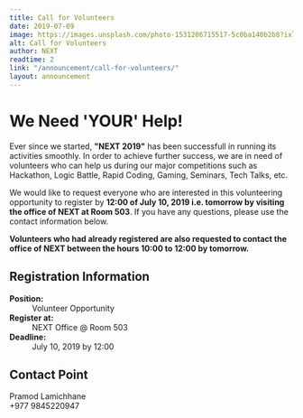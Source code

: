 ```yaml
---
title: Call for Volunteers
date: 2019-07-09
image: https://images.unsplash.com/photo-1531206715517-5c0ba140b2b8?ixlib=rb-1.2.1&ixid=eyJhcHBfaWQiOjEyMDd9&auto=format&fit=crop&w=1600&h=800
alt: Call for Volunteers
author: NEXT
readtime: 2
link: "/announcement/call-for-volunteers/"
layout: announcement
---
```


# We Need 'YOUR' Help!

Ever since we started, <strong>"NEXT 2019"</strong> has been successfull in running its activities smoothly. In order to achieve further success, we are in need of volunteers who can help us during our major competitions such as Hackathon, Logic Battle, Rapid Coding, Gaming, Seminars, Tech Talks, etc. 

We would like to request everyone who are interested in this volunteering opportunity to register by <strong>12:00 of July 10, 2019 i.e. tomorrow by visiting the office of NEXT at Room 503</strong>. If you have any questions, please use the contact information below.

<strong>Volunteers who had already registered are also requested to contact the office of NEXT between the hours 10:00 to 12:00 by tomorrow.</strong>  

## Registration Information
<dl>
  <dt><strong>Position:</strong></dt>
  <dd>Volunteer Opportunity</dd>
<dt><strong>Register at:</strong></dt>
  <dd>NEXT Office @ Room 503</dd>
  <dt><strong>Deadline:</strong></dt>
  <dd>July 10, 2019 by 12:00</dd>
</dl>

## Contact Point
Pramod Lamichhane <br />
+977 9845220947
